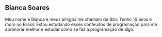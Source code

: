 ## Bianca Soares 

Meu nome é Bianca e meus amigos me chamam de Bibi.
Tenho 16 anos e moro no Brasil.
Estou estudando esses conteúdos de programação para me aprimorar melhor e estudar como se faz a programação de algo.

